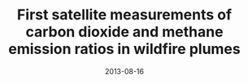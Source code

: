---
title: "<b>First satellite measurements of carbon dioxide and methane emission ratios in wildfire plumes</b>"
collection: publications
permalink: /publication/2013-08-16-Ross
date: 2013-08-16
year: 2013
venue: 'Geophysical Research Letters'
paperurl: 'https://doi.org/doi:10.1002/grl.50733'
citation: '<b>9</b> - Ross A.N., Wooster M.J., Boesch H. and Parker R., <b>First satellite measurements of carbon dioxide and methane emission ratios in wildfire plumes</b>, Geophysical Research Letters, 40, 4098-4102, 2013. <a href="https://doi.org/doi:10.1002/grl.50733">doi:10.1002/grl.50733</a> (cited 22 times)

'
---